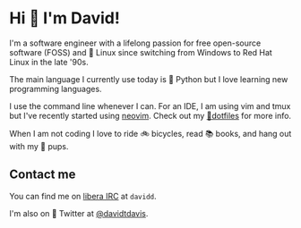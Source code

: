 # Hi 👋 I'm David!

I'm a software engineer with a lifelong passion for free open-source software (FOSS) and 🐧 Linux
since switching from Windows to Red Hat Linux in the late '90s.

The main language I currently use today is 🐍 Python but I love learning new programming languages.

I use the command line whenever I can. For an IDE, I am using vim and tmux but I've recently started
using [neovim](https://neovim.io/). Check out my
[📁dotfiles](https://github.com/daviddavis/dotfiles) for more info.

When I am not coding I love to ride 🚲 bicycles, read 📚 books, and hang out with my 🐶 pups.

## Contact me

You can find me on [libera IRC](https://libera.chat/) at `davidd`.

I'm also on 🐤 Twitter at [@davidtdavis](https://twitter.com/davidtdavis).
